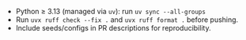 - Python ≥ 3.13 (managed via `uv`): run `uv sync --all-groups`
- Run `uvx ruff check --fix .` and `uvx ruff format .` before pushing.
- Include seeds/configs in PR descriptions for reproducibility.
